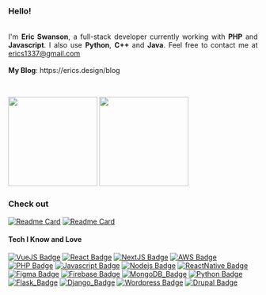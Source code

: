 <!--
<p align="right">The files are IN the computer
<img src="https://github.com/Erics1337/erics1337/blob/main/zoolander.gif?raw=true" height="260px" align="right" alt="The information is INSIDE the computer">
</p>
-->
<h3>Hello!</h3>
<p align="justify" margin="80%"> 
<br>
I'm <strong>Eric Swanson</strong>, a full-stack developer currently working with <strong>PHP</strong> and <strong>Javascript</strong>. I also use <strong>Python</strong>, <strong>C++</strong> and <strong>Java</strong>.
<!-- Also, I'm a freelancer. If you have a need for a mobile application or website, contact me by email:  -->
Feel free to contact me at <a href="erics1337@gmail.com">erics1337@gmail.com</a><br><br>
<strong>My Blog</strong>: https://erics.design/blog <br>
<!--
<strong>
Fun fact</strong>: I started learning how to code while living off-grid 🌲<br> -->
</p>
<br>
<p>
<img src="https://github-readme-stats.vercel.app/api?username=erics1337&count_private=true&show_icons=true&theme=calm&include_all_commits=true" height="180em"/>
<img src="https://github-readme-stats.vercel.app/api/top-langs/?username=erics1337&show_icons=true&layout=compact&cache_seconds=1800&langs_count=8&theme=calm&count_private=true&show_icons=true" height="180em"/>
</p>

### Check out
<!-- [![Readme Card](https://github-readme-stats.vercel.app/api/pin/?username=erics1337&repo=TinyFeetServer&theme=calm)](https://github.com/erics1337/TinyFeetServer) -->
<!-- [![Readme Card](https://github-readme-stats.vercel.app/api/pin/?username=erics1337&repo=Tiny-Feet-Community&theme=calm)](https://github.com/erics1337/Tiny-Feet-Community) --> 
[![Readme Card](https://github-readme-stats.vercel.app/api/pin/?username=erics1337&repo=socialbrain-app&theme=calm)](https://github.com/erics1337/socialbrain-app)
[![Readme Card](https://github-readme-stats.vercel.app/api/pin/?username=erics1337&repo=social-brain-network&theme=calm)](https://github.com/erics1337/social-brain-network)

#### Tech I Know and Love
[![VueJS Badge](https://img.shields.io/badge/-Vue.js-darkgreen?style=for-the-badge&labelColor=black&logo=vue.js&logoColor=green)](https://vuejs.org/)
[![React Badge](https://img.shields.io/badge/-React.js-blue?style=for-the-badge&labelColor=black&logo=react&logoColor=blue)](https://reactjs.org/)
[![NextJS Badge](https://img.shields.io/badge/-NextJS-white?style=for-the-badge&labelColor=black&logo=Next.js&logoColor=white)](https://nextjs.org/) 
[![AWS Badge](https://img.shields.io/badge/-AWS-darkblue?style=for-the-badge&labelColor=orange&logo=amazon-aws&logoColor=darkblue)](https://aws.com/)
[![PHP Badge](https://img.shields.io/badge/-PHP-purple?style=for-the-badge&labelColor=black&logo=PHP&logoColor=purple)](https://www.youtube.com/watch?v=a7_WFUlFS94)
[![Javascript Badge](https://img.shields.io/badge/-Javascript-F0DB4F?style=for-the-badge&labelColor=black&logo=javascript&logoColor=F0DB4F)](https://www.javascript.com/) 
[![Nodejs Badge](https://img.shields.io/badge/-Nodejs-3C873A?style=for-the-badge&labelColor=black&logo=node.js&logoColor=3C873A)](https://nodejs.org/en/about/)
[![ReactNative Badge](https://img.shields.io/badge/-ReactNative-61DBFB?style=for-the-badge&labelColor=black&logo=react&logoColor=61DBFB)](https://reactnative.dev/)
[![Figma Badge](https://img.shields.io/badge/-Figma-lightpurple?style=for-the-badge&labelColor=black&logo=figma&logoColor=lightpurple)](https://www.figma.com/)
[![Firebase Badge](https://img.shields.io/badge/-Firebase-e69514?style=for-the-badge&labelColor=black&logo=firebase&logoColor=ffa500)](https://firebase.google.com/)
[![MongoDB_Badge](https://img.shields.io/badge/-Mongodb-green?style=for-the-badge&labelColor=black&logo=mongodb&logoColor=green)](https://www.mongodb.com/)
[![Python Badge](https://img.shields.io/badge/-Python-yellow?style=for-the-badge&labelColor=blue&logo=python&logoColor=yellow)](https://www.youtube.com/watch?v=x7X9w_GIm1s)
[![Flask_Badge](https://img.shields.io/badge/-Flask-white?style=for-the-badge&labelColor=black&logo=flask&logoColor=white)](https://flask.palletsprojects.com/en/2.1.x/)
[![Django_Badge](https://img.shields.io/badge/-Django-green?style=for-the-badge&labelColor=3C873A&logo=django&logoColor=white)](https://www.djangoproject.com/)
[![Wordpress Badge](https://img.shields.io/badge/-Wordpress-black?style=for-the-badge&labelColor=white&logo=wordpress&logoColor=gray)](https://wordpress.org)
[![Drupal Badge](https://img.shields.io/badge/-Drupal-blue?style=for-the-badge&labelColor=white&logo=drupal&logoColor=blue)](https://www.drupal.org/)
